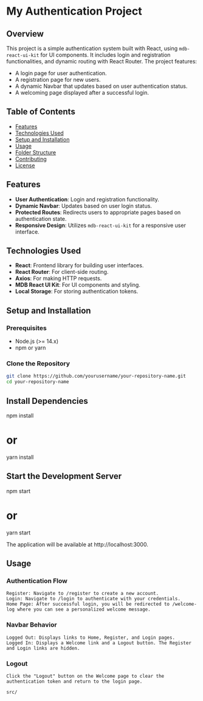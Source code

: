 # My Authentication Project

## Overview

This project is a simple authentication system built with React, using `mdb-react-ui-kit` for UI components. It includes login and registration functionalities, and dynamic routing with React Router. The project features:

- A login page for user authentication.
- A registration page for new users.
- A dynamic Navbar that updates based on user authentication status.
- A welcoming page displayed after a successful login.

## Table of Contents

- [Features](#features)
- [Technologies Used](#technologies-used)
- [Setup and Installation](#setup-and-installation)
- [Usage](#usage)
- [Folder Structure](#folder-structure)
- [Contributing](#contributing)
- [License](#license)

## Features

- **User Authentication**: Login and registration functionality.
- **Dynamic Navbar**: Updates based on user login status.
- **Protected Routes**: Redirects users to appropriate pages based on authentication state.
- **Responsive Design**: Utilizes `mdb-react-ui-kit` for a responsive user interface.

## Technologies Used

- **React**: Frontend library for building user interfaces.
- **React Router**: For client-side routing.
- **Axios**: For making HTTP requests.
- **MDB React UI Kit**: For UI components and styling.
- **Local Storage**: For storing authentication tokens.

## Setup and Installation

### Prerequisites

- Node.js (>= 14.x)
- npm or yarn

### Clone the Repository

```bash
git clone https://github.com/yourusername/your-repository-name.git
cd your-repository-name
```
## Install Dependencies
npm install
# or
yarn install
## Start the Development Server
npm start
# or
yarn start

The application will be available at http://localhost:3000.

## Usage
### Authentication Flow

    Register: Navigate to /register to create a new account.
    Login: Navigate to /login to authenticate with your credentials.
    Home Page: After successful login, you will be redirected to /welcome-log where you can see a personalized welcome message.

### Navbar Behavior

    Logged Out: Displays links to Home, Register, and Login pages.
    Logged In: Displays a Welcome link and a Logout button. The Register and Login links are hidden.

### Logout

    Click the "Logout" button on the Welcome page to clear the authentication token and return to the login page.

    src/

